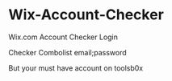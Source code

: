 # Wix-Account-Checker
Wix.com Account Checker Login

Checker Combolist
email;password

But your must have account on toolsb0x

